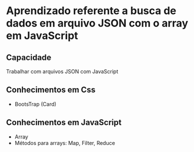 # Aprendizado referente a busca de dados em arquivo JSON com o array em JavaScript

## Capacidade
Trabalhar com arquivos JSON com JavaScript

## Conhecimentos em Css
- BootsTrap (Card)


## Conhecimentos em JavaScript
- Array
- Métodos para arrays: Map, Filter, Reduce